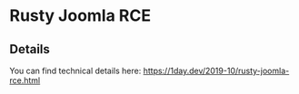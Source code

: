 # Rusty Joomla RCE
## Details
You can find technical details here: https://1day.dev/2019-10/rusty-joomla-rce.html
